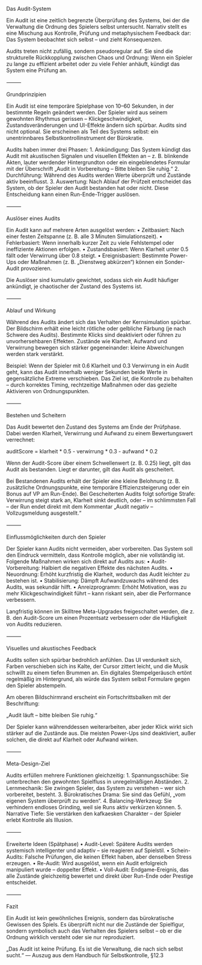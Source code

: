 Das Audit-System

Ein Audit ist eine zeitlich begrenzte Überprüfung des Systems, bei der die Verwaltung die Ordnung des Spielers selbst untersucht.
Narrativ stellt es eine Mischung aus Kontrolle, Prüfung und metaphysischem Feedback dar: Das System beobachtet sich selbst – und zieht Konsequenzen.

Audits treten nicht zufällig, sondern pseudoregular auf. Sie sind die strukturelle Rückkopplung zwischen Chaos und Ordnung: Wenn ein Spieler zu lange zu effizient arbeitet oder zu viele Fehler anhäuft, kündigt das System eine Prüfung an.

⸻

Grundprinzipien

Ein Audit ist eine temporäre Spielphase von 10–60 Sekunden, in der bestimmte Regeln geändert werden.
Der Spieler wird aus seinem gewohnten Rhythmus gerissen – Klickgeschwindigkeit, Zustandsveränderungen und UI-Effekte ändern sich spürbar.
Audits sind nicht optional. Sie erscheinen als Teil des Systems selbst: ein unentrinnbares Selbstkontrollinstrument der Bürokratie.

Audits haben immer drei Phasen:
	1.	Ankündigung: Das System kündigt das Audit mit akustischen Signalen und visuellen Effekten an – z. B. blinkende Akten, lauter werdender Hintergrundton oder ein eingeblendetes Formular mit der Überschrift „Audit in Vorbereitung – Bitte bleiben Sie ruhig.“
	2.	Durchführung: Während des Audits werden Werte überprüft und Zustände aktiv beeinflusst.
	3.	Auswertung: Nach Ablauf der Prüfzeit entscheidet das System, ob der Spieler den Audit bestanden hat oder nicht. Diese Entscheidung kann einen Run-Ende-Trigger auslösen.

⸻

Auslöser eines Audits

Ein Audit kann auf mehrere Arten ausgelöst werden:
	•	Zeitbasiert: Nach einer festen Zeitspanne (z. B. alle 3 Minuten Simulationszeit).
	•	Fehlerbasiert: Wenn innerhalb kurzer Zeit zu viele Fehlstempel oder ineffiziente Aktionen erfolgen.
	•	Zustandsbasiert: Wenn Klarheit unter 0.5 fällt oder Verwirrung über 0.8 steigt.
	•	Ereignisbasiert: Bestimmte Power-Ups oder Maßnahmen (z. B. „Dienstweg abkürzen“) können ein Sonder-Audit provozieren.

Die Auslöser sind kumulativ gewichtet, sodass sich ein Audit häufiger ankündigt, je chaotischer der Zustand des Systems ist.

⸻

Ablauf und Wirkung

Während des Audits ändert sich das Verhalten der Kernsimulation spürbar.
Der Bildschirm erhält eine leicht rötliche oder gelbliche Färbung (je nach Schwere des Audits).
Bestimmte Klicks sind deaktiviert oder führen zu unvorhersehbaren Effekten.
Zustände wie Klarheit, Aufwand und Verwirrung bewegen sich stärker gegeneinander: kleine Abweichungen werden stark verstärkt.

Beispiel:
Wenn der Spieler mit 0.6 Klarheit und 0.3 Verwirrung in ein Audit geht, kann das Audit innerhalb weniger Sekunden beide Werte in gegensätzliche Extreme verschieben.
Das Ziel ist, die Kontrolle zu behalten – durch korrektes Timing, rechtzeitige Maßnahmen oder das gezielte Aktivieren von Ordnungspunkten.

⸻

Bestehen und Scheitern

Das Audit bewertet den Zustand des Systems am Ende der Prüfphase.
Dabei werden Klarheit, Verwirrung und Aufwand zu einem Bewertungswert verrechnet:

auditScore = klarheit * 0.5 - verwirrung * 0.3 - aufwand * 0.2

Wenn der Audit-Score über einem Schwellenwert (z. B. 0.25) liegt, gilt das Audit als bestanden.
Liegt er darunter, gilt das Audit als gescheitert.

Bei Bestandenen Audits erhält der Spieler eine kleine Belohnung (z. B. zusätzliche Ordnungspunkte, eine temporäre Effizienzsteigerung oder ein Bonus auf VP am Run-Ende).
Bei Gescheiterten Audits folgt sofortige Strafe:
Verwirrung steigt stark an, Klarheit sinkt deutlich, oder – im schlimmsten Fall – der Run endet direkt mit dem Kommentar „Audit negativ – Vollzugsmeldung ausgestellt.“

⸻

Einflussmöglichkeiten durch den Spieler

Der Spieler kann Audits nicht vermeiden, aber vorbereiten.
Das System soll den Eindruck vermitteln, dass Kontrolle möglich, aber nie vollständig ist.
Folgende Maßnahmen wirken sich direkt auf Audits aus:
	•	Audit-Vorbereitung: Halbiert die negativen Effekte des nächsten Audits.
	•	Neuordnung: Erhöht kurzfristig die Klarheit, wodurch das Audit leichter zu bestehen ist.
	•	Stabilisierung: Dämpft Aufwandzuwachs während des Audits, was sekundär hilft.
	•	Anreizprogramm: Erhöht Motivation, was zu mehr Klickgeschwindigkeit führt – kann riskant sein, aber die Performance verbessern.

Langfristig können im Skilltree Meta-Upgrades freigeschaltet werden, die z. B. den Audit-Score um einen Prozentsatz verbessern oder die Häufigkeit von Audits reduzieren.

⸻

Visuelles und akustisches Feedback

Audits sollen sich spürbar bedrohlich anfühlen.
Das UI verdunkelt sich, Farben verschieben sich ins Kalte, der Cursor zittert leicht, und die Musik schwillt zu einem tiefen Brummen an.
Ein digitales Stempelgeräusch ertönt regelmäßig im Hintergrund, als würde das System selbst Formulare gegen den Spieler abstempeln.

Am oberen Bildschirmrand erscheint ein Fortschrittsbalken mit der Beschriftung:

„Audit läuft – bitte bleiben Sie ruhig.“

Der Spieler kann währenddessen weiterarbeiten, aber jeder Klick wirkt sich stärker auf die Zustände aus.
Die meisten Power-Ups sind deaktiviert, außer solchen, die direkt auf Klarheit oder Aufwand wirken.

⸻

Meta-Design-Ziel

Audits erfüllen mehrere Funktionen gleichzeitig:
	1.	Spannungsschübe: Sie unterbrechen den gewohnten Spielfluss in unregelmäßigen Abständen.
	2.	Lernmechanik: Sie zwingen Spieler, das System zu verstehen – wer sich vorbereitet, besteht.
	3.	Bürokratisches Drama: Sie sind das Gefühl, „vom eigenen System überprüft zu werden“.
	4.	Balancing-Werkzeug: Sie verhindern endloses Grinding, weil sie Runs aktiv verkürzen können.
	5.	Narrative Tiefe: Sie verstärken den kafkaesken Charakter – der Spieler erlebt Kontrolle als Illusion.

⸻

Erweiterte Ideen (Spätphase)
	•	Audit-Level: Spätere Audits werden systemisch intelligenter und adaptiv – sie reagieren auf Spielstil.
	•	Schein-Audits: Falsche Prüfungen, die keinen Effekt haben, aber denselben Stress erzeugen.
	•	Re-Audit: Wird ausgelöst, wenn ein Audit erfolgreich manipuliert wurde – doppelter Effekt.
	•	Voll-Audit: Endgame-Ereignis, das alle Zustände gleichzeitig bewertet und direkt über Run-Ende oder Prestige entscheidet.

⸻

Fazit

Ein Audit ist kein gewöhnliches Ereignis, sondern das bürokratische Gewissen des Spiels.
Es überprüft nicht nur die Zustände der Spielfigur, sondern symbolisch auch das Verhalten des Spielers selbst – ob er die Ordnung wirklich versteht oder sie nur reproduziert.

„Das Audit ist keine Prüfung. Es ist die Verwaltung, die nach sich selbst sucht.“
— Auszug aus dem Handbuch für Selbstkontrolle, §12.3